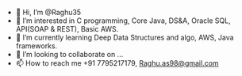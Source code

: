 - 👋 Hi, I’m @Raghu35
- 👀 I’m interested in C programming, Core Java, DS&A, Oracle SQL, API(SOAP & REST), Basic AWS.
- 🌱 I’m currently learning Deep Data Structures and algo, AWS, Java frameworks.
- 💞️ I’m looking to collaborate on ...
- 📫 How to reach me +91 7795217179, Raghu.as98@gmail.com

<!---

--->
